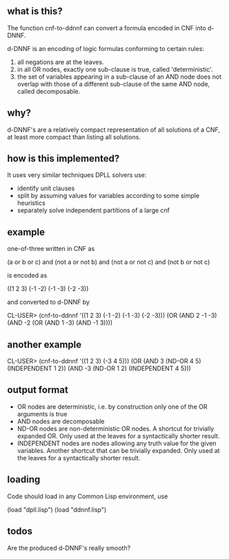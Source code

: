 
## what is this?

The function cnf-to-ddnnf can convert a formula encoded in CNF into d-DNNF.

d-DNNF is an encoding of logic formulas conforming to certain rules:
1. all negations are at the leaves.
2. in all OR nodes, exactly one sub-clause is true, called 'deterministic'.
3. the set of variables appearing in a sub-clause of an AND node does not
   overlap with those of a different sub-clause of the same AND node,
   called decomposable.

## why?

d-DNNF's are a relatively compact representation of all solutions of a CNF,
at least more compact than listing all solutions.


## how is this implemented?

It uses very similar techniques DPLL solvers use:

* identify unit clauses
* split by assuming values for variables according to some simple heuristics
* separately solve independent partitions of a large cnf


## example

one-of-three written in CNF as

  (a or b or c)
    and (not a or not b)
    and (not a or not c)
    and (not b or not c)

is encoded as

 ((1 2 3) (-1 -2) (-1 -3) (-2 -3))

and converted to d-DNNF by

CL-USER> (cnf-to-ddnnf '((1 2 3) (-1 -2) (-1 -3) (-2 -3)))
(OR (AND 2 -1 -3) (AND -2 (OR (AND 1 -3) (AND -1 3))))

## another example

CL-USER> (cnf-to-ddnnf '((1 2 3) (-3 4 5)))
(OR (AND 3 (ND-OR 4 5) (INDEPENDENT 1 2))
    (AND -3 (ND-OR 1 2) (INDEPENDENT 4 5)))

## output format

* OR nodes are deterministic, i.e. by construction only one of the OR arguments is true
* AND nodes are decomposable
* ND-OR nodes are non-deterministic OR nodes. A shortcut for trivially expanded OR.
  Only used at the leaves for a syntactically shorter result.
* INDEPENDENT nodes are nodes allowing any truth value for the given variables.
  Another shortcut that can be trivially expanded.
  Only used at the leaves for a syntactically shorter result.

## loading

Code should load in any Common Lisp environment, use

(load "dpll.lisp")
(load "ddnnf.lisp")


## todos

Are the produced d-DNNF's really smooth?

